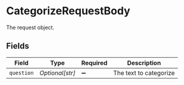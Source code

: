 # CategorizeRequestBody

The request object.


## Fields

| Field                  | Type                   | Required               | Description            |
| ---------------------- | ---------------------- | ---------------------- | ---------------------- |
| `question`             | *Optional[str]*        | :heavy_minus_sign:     | The text to categorize |